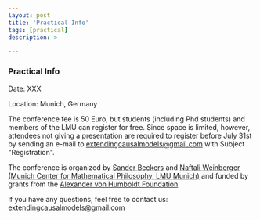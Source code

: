 ```yaml
---
layout: post
title: 'Practical Info'
tags: [practical]
description: >

---
```


### Practical Info

Date: XXX

Location: Munich, Germany

The conference fee is 50 Euro, but students (including Phd students) and members of the LMU can register for free. Since space is limited, however, attendees not giving a presentation are required to register before July 31st by sending an e-mail to <a href="mailto:extendingcausalmodels@gmail.com?Subject=Registration%20" target="_top">extendingcausalmodels@gmail.com</a> with Subject "Registration".

The conference is organized by [Sander Beckers](https://sanderbeckers.github.io/website/about/) and [Naftali Weinberger](https://sites.google.com/site/naftaliweinberger/) [(Munich Center for Mathematical Philosophy, LMU Munich)](https://www.mcmp.philosophie.uni-muenchen.de) and funded by grants from the [Alexander von Humboldt Foundation](http://www.humboldt-foundation.de).

If you have any questions, feel free to contact us:  <a href="mailto:extendingcausalmodels@gmail.com?Subject=Question%20Regarding%20Conference" target="_top">extendingcausalmodels@gmail.com</a>


